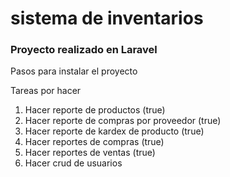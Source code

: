 # sistema de inventarios

### Proyecto realizado en Laravel
Pasos para instalar el proyecto

Tareas por hacer
1. Hacer reporte de productos (true)
2. Hacer reporte de compras por proveedor (true)
3. Hacer reporte de kardex de producto (true)
4. Hacer reportes de compras (true)
5. Hacer reportes de ventas (true)
6. Hacer crud de usuarios
